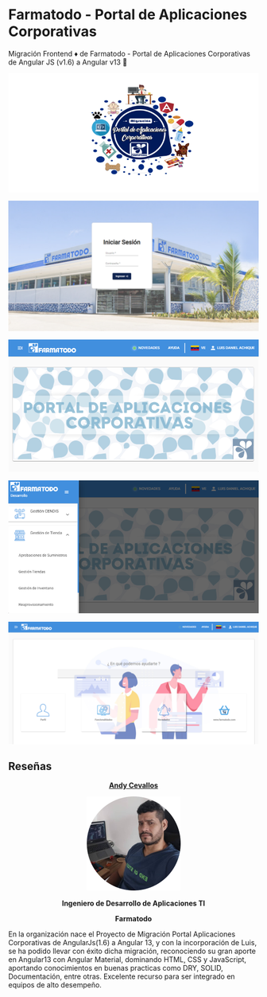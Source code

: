 # Farmatodo - Portal de Aplicaciones Corporativas

Migración Frontend ♦️ de Farmatodo - Portal de Aplicaciones Corporativas de Angular JS (v1.6) a Angular v13  🔴

![Tazas](./00.png) 

![Inicio de Sesión](./01.png) 

![Página de Bienvenida](./02.png) 

![Menú de Navegación](./03.png)

![Ayuda](./04.png)


## Reseñas
<section align="center">
<div aling="center">
<a href="https://www.linkedin.com/"><b>Andy Cevallos</b></a>

![Foto de Andy](./andy2.png)

<b>Ingeniero de Desarrollo de Aplicaciones TI</b>

<b>Farmatodo</b>
</div>
</section>
En la organización nace el Proyecto de Migración Portal Aplicaciones Corporativas de AngularJs(1.6) a Angular 13, y con la incorporación de Luis, se ha podido 
llevar con éxito dicha migración, reconociendo su gran aporte en Angular13 con Angular Material, dominando HTML, CSS y JavaScript, aportando conocimientos en buenas practicas como DRY, SOLID, Documentación, entre otras. Excelente recurso para ser integrado en equipos de alto desempeño.

